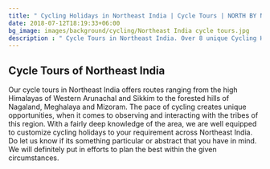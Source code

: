 ```yaml
---
title: " Cycling Holidays in Northeast India | Cycle Tours | NORTH BY NORTHEAST JOURNEYS"
date: 2018-07-12T18:19:33+06:00
bg_image: images/background/cycling/Northeast India cycle tours.jpg
description : " Cycle Tours in Northeast India. Over 8 unique Cycling Holidays across the beautiful and untouched states of northeast India"
---
```


## Cycle Tours of Northeast India

Our cycle tours in Northeast India offers routes ranging from the high Himalayas of Western Arunachal and Sikkim to the forested hills of Nagaland, Meghalaya and Mizoram. The pace of cycling creates unique opportunities, when it comes to observing and interacting with the tribes of this region. With a fairly deep knowledge of the area, we are well equipped to customize cycling holidays to your requirement across Northeast India. Do let us know if its something particular or abstract that you have in mind. We will definitely put in efforts to plan the best within the given circumstances.